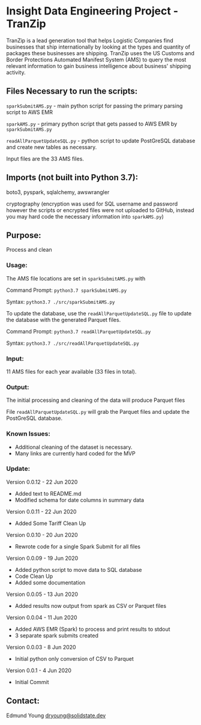 # Insight Data Engineering Project - TranZip
TranZip is a lead generation tool that helps Logistic Companies find businesses that ship internationally by looking at 
the types and quantity of packages these businesses are shipping. TranZip uses the US Customs and Border Protections 
Automated Manifest System (AMS) to query the most relevant information to gain business intelligence about business' 
shipping activity. 

## Files Necessary to run the scripts:
`sparkSubmitAMS.py` - main python script for passing the primary parsing script to AWS EMR

`sparkAMS.py` - primary python script that gets passed to AWS EMR by `sparkSubmitAMS.py`

`readAllParquetUpdateSQL.py` - python script to update PostGreSQL database and create new tables as necessary.

Input files are the 33 AMS files.

## Imports (not built into Python 3.7):
boto3, pyspark, sqlalchemy, awswrangler 

cryptography (encryption was used for SQL username and password however the scripts or encrypted files were not uploaded to GitHub, instead you may hard code the necessary information into `sparkAMS.py`)

## Purpose:
Process and clean

### Usage:
The AMS file locations are set in `sparkSubmitAMS.py` with 

Command Prompt:
`python3.7 sparkSubmitAMS.py`

Syntax:
`python3.7 ./src/sparkSubmitAMS.py`

To update the database, use the `readAllParquetUpdateSQL.py` file to update the database with the generated Parquet files. 

Command Prompt:
`python3.7 readAllParquetUpdateSQL.py`

Syntax:
`python3.7 ./src/readAllParquetUpdateSQL.py`

### Input:
11 AMS files for each year available (33 files in total).

### Output:
The initial processing and cleaning of the data will produce Parquet files

File `readAllParquetUpdateSQL.py` will grab the Parquet files and update the PostGreSQL database. 


### Known Issues:
- Additional cleaning of the dataset is necessary. 
- Many links are currently hard coded for the MVP

### Update:

Version 0.0.12 - 22 Jun 2020
- Added text to README.md
- Modified schema for date columns in summary data

Version 0.0.11 - 22 Jun 2020
- Added Some Tariff Clean Up

Version 0.0.10 - 20 Jun 2020
- Rewrote code for a single Spark Submit for all files

Version 0.0.09 - 19 Jun 2020
- Added python script to move data to SQL database
- Code Clean Up
- Added some documentation

Version 0.0.05 - 13 Jun 2020
- Added results now output from spark as CSV or Parquet files

Version 0.0.04 - 11 Jun 2020
- Added AWS EMR (Spark) to process and print results to stdout
- 3 separate spark submits created

Version 0.0.03 - 8 Jun 2020
- Initial python only conversion of CSV to Parquet

Version 0.0.1 - 4 Jun 2020
- Initial Commit

## Contact:
Edmund Young
dryoung@solidstate.dev

